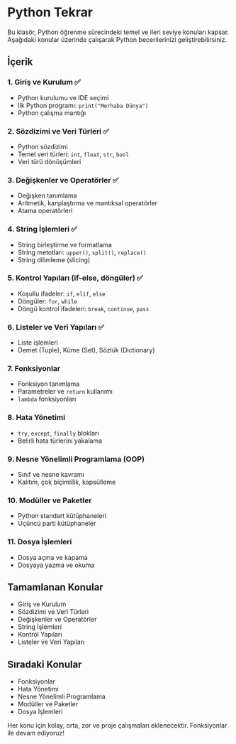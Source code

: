 # Python Tekrar

Bu klasör, Python öğrenme sürecindeki temel ve ileri seviye konuları kapsar. Aşağıdaki konular üzerinde çalışarak Python becerilerinizi geliştirebilirsiniz.

## İçerik

### 1. Giriş ve Kurulum ✅
  * Python kurulumu ve IDE seçimi
  * İlk Python programı: `print("Merhaba Dünya")`
  * Python çalışma mantığı

### 2. Sözdizimi ve Veri Türleri ✅
  * Python sözdizimi
  * Temel veri türleri: `int`, `float`, `str`, `bool`
  * Veri türü dönüşümleri

### 3. Değişkenler ve Operatörler ✅
  * Değişken tanımlama
  * Aritmetik, karşılaştırma ve mantıksal operatörler
  * Atama operatörleri

### 4. String İşlemleri ✅
  * String birleştirme ve formatlama
  * String metotları: `upper()`, `split()`, `replace()`
  * String dilimleme (slicing)

### 5. Kontrol Yapıları (if-else, döngüler) ✅
  * Koşullu ifadeler: `if`, `elif`, `else`
  * Döngüler: `for`, `while`
  * Döngü kontrol ifadeleri: `break`, `continue`, `pass`

### 6. Listeler ve Veri Yapıları ✅
  * Liste işlemleri
  * Demet (Tuple), Küme (Set), Sözlük (Dictionary)

### 7. Fonksiyonlar
  * Fonksiyon tanımlama
  * Parametreler ve `return` kullanımı
  * `lambda` fonksiyonları

### 8. Hata Yönetimi
  * `try`, `except`, `finally` blokları
  * Belirli hata türlerini yakalama

### 9. Nesne Yönelimli Programlama (OOP)
  * Sınıf ve nesne kavramı
  * Kalıtım, çok biçimlilik, kapsülleme

### 10. Modüller ve Paketler
  * Python standart kütüphaneleri
  * Üçüncü parti kütüphaneler

### 11. Dosya İşlemleri
  * Dosya açma ve kapama
  * Dosyaya yazma ve okuma

## Tamamlanan Konular
  * Giriş ve Kurulum
  * Sözdizimi ve Veri Türleri
  * Değişkenler ve Operatörler
  * String İşlemleri
  * Kontrol Yapıları
  * Listeler ve Veri Yapıları

## Sıradaki Konular
  * Fonksiyonlar
  * Hata Yönetimi
  * Nesne Yönelimli Programlama
  * Modüller ve Paketler
  * Dosya İşlemleri

Her konu için kolay, orta, zor ve proje çalışmaları eklenecektir. Fonksiyonlar ile devam ediyoruz!
